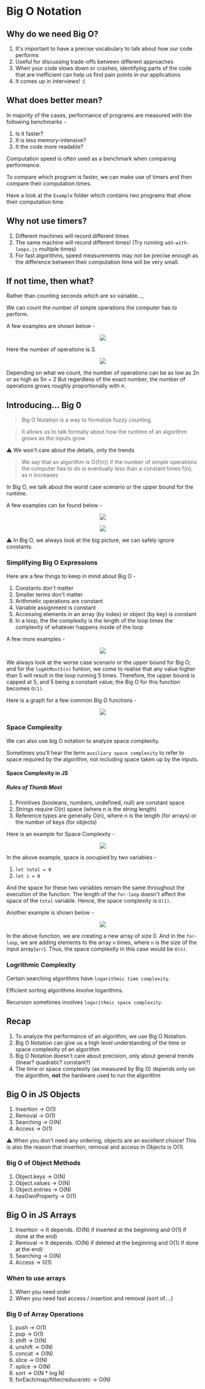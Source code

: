# Big O Notation

## Why do we need Big O?

1. It's important to have a precise vocabulary to talk about how our code performs
1. Useful for discussing trade-offs between different approaches 
1. When your code slows down or crashes, identifying parts of the code that are inefficient can help us find pain points in our applications 
1. It comes up in interviews! :(

## What does better mean? 

In majority of the cases, performance of programs are measured with the following benchmarks -

1. Is it faster? 
1. It is less memory-intensive? 
1. It the code more readable?

Computation speed is often used as a benchmark when comparing performance.

To compare which program is faster, we can make use of timers and then compare their computation times. 

Have a look at the `Example` folder which contains two programs that show their computation time.

## Why not use timers?

1. Different machines will record different times
1. The same machine will record different times! (Try running `add-with-loops.js` multiple times)
1. For fast algorithms, speed measurements may not be precise enough as the difference between their computation time will be very small.

## If not time, then what?

Rather than counting seconds which are so variable...,

We can count the number of simple operations the computer has to perform.

A few examples are shown below - 

<p align="center"><img src ="images/operation-count-1.png" /></p>

Here the number of operations is 3.

<p align="center"><img src ="images/operation-count-2.png" /></p>

Depending on what we count, the number of operations can be as low as 2n or as high as 5n + 2 But regardless of the exact number, the number of operations grows roughly proportionally with n.

## Introducing... Big 0

> Big O Notation is a way to formalize fuzzy counting

> It allows us to talk formally about how the runtime of an algorithm grows as the inputs grow

:warning: We won't care about the details, only the trends

> We say that an algorithm is O(f(n)) if the number of simple operations the computer has to do is eventually less than a constant times f(n), as n increases

In Big O, we talk about the worst case scenario or the upper bound for the runtime.

A few examples can be found below - 

<p align="center"><img src ="images/Big O Example.png" /></p>

<p align="center"><img src ="images/Big O Example II.png" /></p>

:warning: In Big O, we always look at the big picture, we can safely ignore constants.

### Simplifying Big O Expressions

Here are a few things to keep in mind about Big O - 

1. Constants don't matter
1. Smaller terms don't matter
1. Arithmetic operations are constant
1. Variable assignment is constant 
1. Accessing elements in an array (by index) or object (by key) is constant 
1. In a loop, the the complexity is the length of the loop times the complexity of whatever happens inside of the loop

A few more examples - 

<p align="center"><img src ="images/Big O Example III.png" /></p>

We always look at the worse case scenario or the upper bound for Big O; and for the `logAtMost5(n)` funtion, we come to realise that any value higher than 5 will result in the loop running 5 times. Therefore, the upper bound is capped at 5; and 5 being a constant value; the Big O for this function becomes `O(1)`.

Here is a graph for a few common Big O functions - 

<p align="center"><img src ="images/Big O Graphs.png" /></p>

### Space Complexity

We can also use big O notation to analyze space complexity.

Sometimes you'll hear the term `auxiliary space complexity` to refer to space required by the algorithm, not including space taken up by the inputs.

#### Space Complexity in JS

##### Rules of Thumb Most 

1. Primitives (booleans, numbers, undefined, null) are constant space
1. Strings require O(n) space (where n is the string length) 
1. Reference types are generally O(n), where n is the length (for arrays) or the number of keys (for objects)

Here is an example for Space Complexity - 

<p align="center"><img src ="images/Space Complexity.png" /></p>

In the above example, space is oocupied by two variables - 

1. `let total = 0`
1. `let i = 0`

And the space for these two variables remain the same throughout the execution of the function. The length of the `for-loop` doesn't affect the space of the `total` variable. Hence, the space complexity is `O(1)`.

Another example is shown below - 

<p align="center"><img src ="images/Space Complexity II.png" /></p>

In the above function, we are creating a new array of size 0. And in the `for-loop`, we are adding elements to the array `n` times, where `n` is the size of the input array(`arr`). Thus, the space complexity in this case would be `O(n)`.

### Logrithmic Complexity

Certain searching algorithms have `logarithmic time complexity`. 

Efficient sorting algorithms involve logarithms. 

Recursion sometimes involves `logarithmic space complexity`.

## Recap 

1. To analyze the performance of an algorithm, we use Big O Notation.
1. Big O Notation can give us a high level understanding of the time or space complexity of an algorithm 
1. Big O Notation doesn't care about precision, only about general trends (linear? quadratic? constant?) 
1. The time or space complexity (as measured by Big O) depends only on the algorithm, **not** the hardware used to run the algorithm

## Big O in JS Objects

1. Insertion -> O(1) 
1. Removal -> O(1) 
1. Searching -> O(N) 
1. Access -> O(1) 

:warning: When you don't need any ordering, objects are an excellent choice! This is also the reason that insertion, removal and access in Objects is O(1).

### Big O of Object Methods 

1. Object.keys -> O(N) 
1. Object.values -> O(N)
1. Object.entries -> O(N)
1. hasOwnProperty -> O(1)

## Big O in JS Arrays

1. Insertion -> It depends. (O(N) if inserted at the beginning and O(1) if done at the end)
1. Removal -> It depends. (O(N) if deleted at the beginning and O(1) if done at the end)
1. Searching -> O(N) 
1. Access -> 0(1)

### When to use arrays

1. When you need order 
1. When you need fast access / insertion and removal (sort of....)

### Big 0 of Array Operations 

1. push -> O(1) 
1. pop -> O(1)
1. shift -> O(N)
1. unshift -> O(N) 
1. concat -> O(N)
1. slice -> O(N)
1. splice -> O(N)
1. sort -> O(N * log N)
1. forEach/map/filter/reduce/etc -> O(N)
